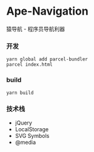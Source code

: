 # Ape-Navigation
猿导航 - 程序员导航利器


### 开发
```
yarn global add parcel-bundler
parcel index.html
```
### build
`yarn build`

### 技术栈
- jQuery
- LocalStorage
- SVG Symbols
- @media
